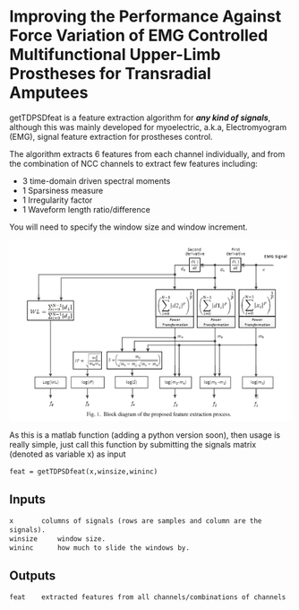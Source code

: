 Improving the Performance Against Force Variation of EMG Controlled Multifunctional Upper-Limb Prostheses for Transradial Amputees
==================================================================================================================================
getTDPSDfeat is a feature extraction algorithm for ***any kind of signals***, although this was mainly developed for myoelectric, a.k.a, Electromyogram (EMG), signal feature extraction for prostheses control. 

The algorithm extracts 6 features from each channel individually, and from the combination of NCC channels to extract few features including:

* 3 time-domain driven spectral moments 
* 1 Sparsiness measure
* 1 Irregularity factor
* 1 Waveform length ratio/difference
 

You will need to specify the window size and window increment. 

![Alt text](TDPSD.png?raw=true "TDPSD")

As this is a matlab function (adding a python version soon), then usage is really simple, just call this function by submitting the signals matrix (denoted as variable x) as input

	feat = getTDPSDfeat(x,winsize,wininc)

## Inputs
	x 		columns of signals (rows are samples and column are the signals).
	winsize 	window size.
	wininc		how much to slide the windows by.
	
## Outputs
	feat	extracted features from all channels/combinations of channels

